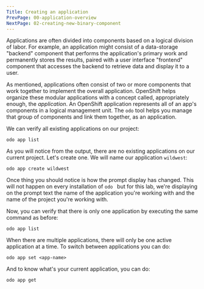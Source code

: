 ```yaml
---
Title: Creating an application
PrevPage: 00-application-overview
NextPage: 02-creating-new-binary-component
---
```


Applications are often divided into components based on a logical division of labor. For example, an application might consist of a data-storage "backend" component that performs the application's primary work and permanently stores the results, paired with a user interface "frontend" component that accesses the backend to retrieve data and display it to a user.

As mentioned, applications often consist of two or more components that work together to implement the overall application. OpenShift helps organize these modular applications with a concept called, appropriately enough, the *application*. An OpenShift application represents all of an app's components in a logical management unit. The ``odo`` tool helps you manage that group of components and link them together, as an application.

We can verify all existing applications on our project:

```execute-1
odo app list
```

As you will notice from the output, there are no existing applications on our current project. Let's create one. We will name our application `wildwest`:

```execute-1
odo app create wildwest
```

Once thing you should notice is how the prompt display has changed. This will not happen on every installation of ``odo `` but for this lab, we're displaying on the prompt text the name of the application you're working with and the name of the project you're working with.

Now, you can verify that there is only one application by executing the same command as before:

```execute-1
odo app list
```

When there are multiple applications, there will only be one active application at a time. To switch between applications you can do:

```
odo app set <app-name>
```

And to know what's your current application, you can do:

```execute-1
odo app get
```